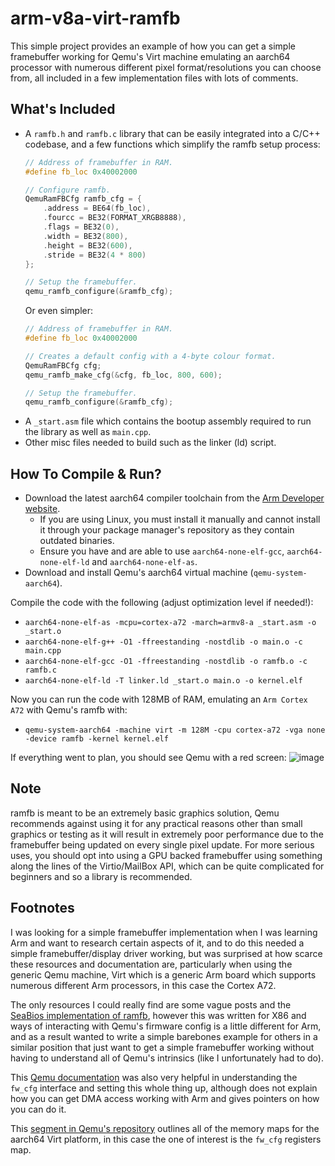 # arm-v8a-virt-ramfb
This simple project provides an example of how you can get a simple framebuffer working for Qemu's Virt machine emulating an aarch64 processor with numerous different pixel format/resolutions you can choose from, all included in a few implementation files with lots of comments.

## What's Included
- A `ramfb.h` and `ramfb.c` library that can be easily integrated into a C/C++ codebase, and a few functions which simplify the ramfb setup process:
  ```cpp
  // Address of framebuffer in RAM.
  #define fb_loc 0x40002000
  
  // Configure ramfb.
  QemuRamFBCfg ramfb_cfg = {
      .address = BE64(fb_loc),
      .fourcc = BE32(FORMAT_XRGB8888),
      .flags = BE32(0),
      .width = BE32(800),
      .height = BE32(600),
      .stride = BE32(4 * 800)
  };
  
  // Setup the framebuffer.
  qemu_ramfb_configure(&ramfb_cfg);
  ```
  Or even simpler:
  ```cpp
  // Address of framebuffer in RAM.
  #define fb_loc 0x40002000

  // Creates a default config with a 4-byte colour format.
  QemuRamFBCfg cfg;
  qemu_ramfb_make_cfg(&cfg, fb_loc, 800, 600);

  // Setup the framebuffer.
  qemu_ramfb_configure(&ramfb_cfg);
  ```
- A `_start.asm` file which contains the bootup assembly required to run the library as well as `main.cpp`.
- Other misc files needed to build such as the linker (ld) script.

## How To Compile & Run?
- Download the latest aarch64 compiler toolchain from the [Arm Developer website](https://developer.arm.com/downloads/-/arm-gnu-toolchain-downloads).
  - If you are using Linux, you must install it manually and cannot install it through your package manager's repository as they contain outdated binaries.
  - Ensure you have and are able to use `aarch64-none-elf-gcc`, `aarch64-none-elf-ld` and `aarch64-none-elf-as`.
- Download and install Qemu's aarch64 virtual machine (`qemu-system-aarch64`).

Compile the code with the following (adjust optimization level if needed!):
- `aarch64-none-elf-as -mcpu=cortex-a72 -march=armv8-a _start.asm -o _start.o`
- `aarch64-none-elf-g++ -O1 -ffreestanding -nostdlib -o main.o -c main.cpp`
- `aarch64-none-elf-gcc -O1 -ffreestanding -nostdlib -o ramfb.o -c ramfb.c`
- `aarch64-none-elf-ld -T linker.ld _start.o main.o -o kernel.elf`

Now you can run the code with 128MB of RAM, emulating an `Arm Cortex A72` with Qemu's ramfb with:
- `qemu-system-aarch64 -machine virt -m 128M -cpu cortex-a72 -vga none -device ramfb -kernel kernel.elf`

If everything went to plan, you should see Qemu with a red screen:
![image](https://github.com/SpeedyCraftah/arm-v8a-virt-ramfb/assets/45142584/6d62d88a-9376-4906-ae94-334d775c5785)

## Note
ramfb is meant to be an extremely basic graphics solution, Qemu recommends against using it for any practical reasons other than small graphics or testing as it will result in extremely poor performance due to the framebuffer being updated on every single pixel update.
For more serious uses, you should opt into using a GPU backed framebuffer using something along the lines of the Virtio/MailBox API, which can be quite complicated for beginners and so a library is recommended.

## Footnotes
I was looking for a simple framebuffer implementation when I was learning Arm and want to research certain aspects of it, and to do this needed a simple framebuffer/display driver working, but was surprised at how scarce these resources and documentation are, particularly when using the generic Qemu machine, Virt which is a generic Arm board which supports numerous different Arm processors, in this case the Cortex A72.

The only resources I could really find are some vague posts and the [SeaBios implementation of ramfb](https://github.com/qemu/seabios/blob/master/vgasrc/ramfb.c), however this was written for X86 and ways of interacting with Qemu's firmware config is a little different for Arm, and as a result wanted to write a simple barebones example for others in a similar position that just want to get a simple framebuffer working without having to understand all of Qemu's intrinsics (like I unfortunately had to do).

This [Qemu documentation](https://www.qemu.org/docs/master/specs/fw_cfg.html) was also very helpful in understanding the `fw_cfg` interface and setting this whole thing up, although does not explain how you can get DMA access working with Arm and gives pointers on how you can do it.

This [segment in Qemu's repository](https://github.com/qemu/qemu/blob/master/hw/arm/virt.c#L137) outlines all of the memory maps for the aarch64 Virt platform, in this case the one of interest is the `fw_cfg` registers map.
